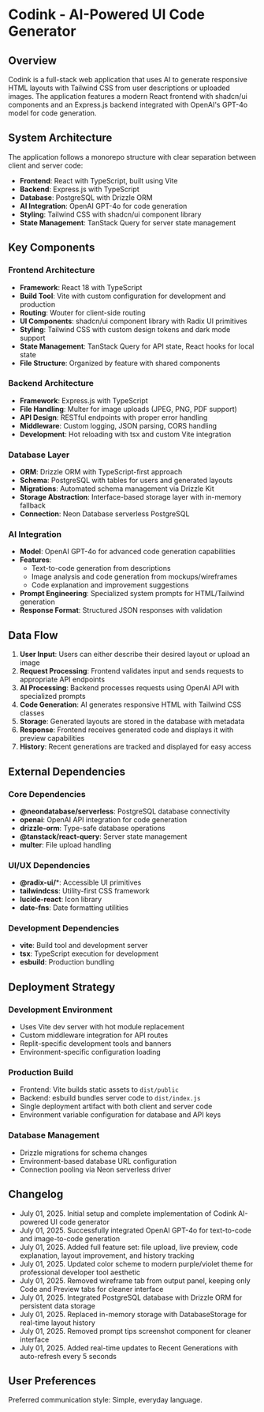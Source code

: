# Codink - AI-Powered UI Code Generator

## Overview

Codink is a full-stack web application that uses AI to generate responsive HTML layouts with Tailwind CSS from user descriptions or uploaded images. The application features a modern React frontend with shadcn/ui components and an Express.js backend integrated with OpenAI's GPT-4o model for code generation.

## System Architecture

The application follows a monorepo structure with clear separation between client and server code:

- **Frontend**: React with TypeScript, built using Vite
- **Backend**: Express.js with TypeScript
- **Database**: PostgreSQL with Drizzle ORM
- **AI Integration**: OpenAI GPT-4o for code generation
- **Styling**: Tailwind CSS with shadcn/ui component library
- **State Management**: TanStack Query for server state management

## Key Components

### Frontend Architecture
- **Framework**: React 18 with TypeScript
- **Build Tool**: Vite with custom configuration for development and production
- **Routing**: Wouter for client-side routing
- **UI Components**: shadcn/ui component library with Radix UI primitives
- **Styling**: Tailwind CSS with custom design tokens and dark mode support
- **State Management**: TanStack Query for API state, React hooks for local state
- **File Structure**: Organized by feature with shared components

### Backend Architecture
- **Framework**: Express.js with TypeScript
- **File Handling**: Multer for image uploads (JPEG, PNG, PDF support)
- **API Design**: RESTful endpoints with proper error handling
- **Middleware**: Custom logging, JSON parsing, CORS handling
- **Development**: Hot reloading with tsx and custom Vite integration

### Database Layer
- **ORM**: Drizzle ORM with TypeScript-first approach
- **Schema**: PostgreSQL with tables for users and generated layouts
- **Migrations**: Automated schema management via Drizzle Kit
- **Storage Abstraction**: Interface-based storage layer with in-memory fallback
- **Connection**: Neon Database serverless PostgreSQL

### AI Integration
- **Model**: OpenAI GPT-4o for advanced code generation capabilities
- **Features**: 
  - Text-to-code generation from descriptions
  - Image analysis and code generation from mockups/wireframes
  - Code explanation and improvement suggestions
- **Prompt Engineering**: Specialized system prompts for HTML/Tailwind generation
- **Response Format**: Structured JSON responses with validation

## Data Flow

1. **User Input**: Users can either describe their desired layout or upload an image
2. **Request Processing**: Frontend validates input and sends requests to appropriate API endpoints
3. **AI Processing**: Backend processes requests using OpenAI API with specialized prompts
4. **Code Generation**: AI generates responsive HTML with Tailwind CSS classes
5. **Storage**: Generated layouts are stored in the database with metadata
6. **Response**: Frontend receives generated code and displays it with preview capabilities
7. **History**: Recent generations are tracked and displayed for easy access

## External Dependencies

### Core Dependencies
- **@neondatabase/serverless**: PostgreSQL database connectivity
- **openai**: OpenAI API integration for code generation
- **drizzle-orm**: Type-safe database operations
- **@tanstack/react-query**: Server state management
- **multer**: File upload handling

### UI/UX Dependencies
- **@radix-ui/***: Accessible UI primitives
- **tailwindcss**: Utility-first CSS framework
- **lucide-react**: Icon library
- **date-fns**: Date formatting utilities

### Development Dependencies
- **vite**: Build tool and development server
- **tsx**: TypeScript execution for development
- **esbuild**: Production bundling

## Deployment Strategy

### Development Environment
- Uses Vite dev server with hot module replacement
- Custom middleware integration for API routes
- Replit-specific development tools and banners
- Environment-specific configuration loading

### Production Build
- Frontend: Vite builds static assets to `dist/public`
- Backend: esbuild bundles server code to `dist/index.js`
- Single deployment artifact with both client and server code
- Environment variable configuration for database and API keys

### Database Management
- Drizzle migrations for schema changes
- Environment-based database URL configuration
- Connection pooling via Neon serverless driver

## Changelog
- July 01, 2025. Initial setup and complete implementation of Codink AI-powered UI code generator
- July 01, 2025. Successfully integrated OpenAI GPT-4o for text-to-code and image-to-code generation
- July 01, 2025. Added full feature set: file upload, live preview, code explanation, layout improvement, and history tracking
- July 01, 2025. Updated color scheme to modern purple/violet theme for professional developer tool aesthetic
- July 01, 2025. Removed wireframe tab from output panel, keeping only Code and Preview tabs for cleaner interface
- July 01, 2025. Integrated PostgreSQL database with Drizzle ORM for persistent data storage
- July 01, 2025. Replaced in-memory storage with DatabaseStorage for real-time layout history
- July 01, 2025. Removed prompt tips screenshot component for cleaner interface
- July 01, 2025. Added real-time updates to Recent Generations with auto-refresh every 5 seconds

## User Preferences

Preferred communication style: Simple, everyday language.